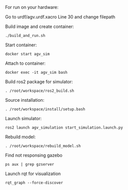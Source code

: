For run on your hardware:

Go to urdf/agv.urdf.xacro Line 30 and change filepath

Build image and create container:

`./build_and_run.sh`

Start container:

`docker start agv_sim`

Attach to container:

`docker exec -it agv_sim bash`

Build ros2 package for simulator:

`. /root/workspace/ros2_build.sh`

Source installation:

`. /root/workspace/install/setup.bash`

Launch simulator:

`ros2 launch agv_simulation start_simulation.launch.py`

Rebuild model:

`. /root/workspace/rebuild_model.sh`

Find not responsing gazebo

`ps aux | grep gzserver`

Launch rqt for visualization

`rqt_graph --force-discover`
